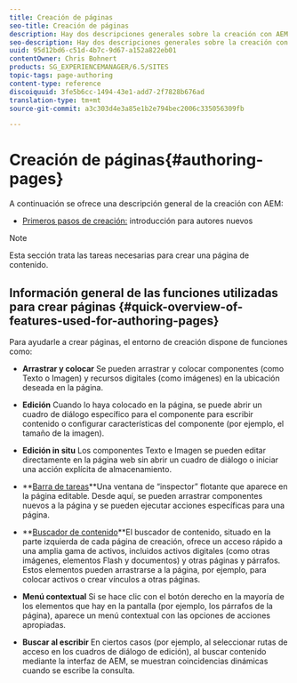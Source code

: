 ```yaml
---
title: Creación de páginas
seo-title: Creación de páginas
description: Hay dos descripciones generales sobre la creación con AEM. (1) Primeros pasos para autores - una introducción para nuevos autores y (2) Guía rápida para la creación de páginas - una guía rápida (de alto nivel) sobre las principales acciones.
seo-description: Hay dos descripciones generales sobre la creación con AEM. (1) Primeros pasos para autores - una introducción para nuevos autores y (2) Guía rápida para la creación de páginas - una guía rápida (de alto nivel) sobre las principales acciones.
uuid: 95d12bd6-c51d-4b7c-9d67-a152a822eb01
contentOwner: Chris Bohnert
products: SG_EXPERIENCEMANAGER/6.5/SITES
topic-tags: page-authoring
content-type: reference
discoiquuid: 3fe5b6cc-1494-43e1-add7-2f7828b676ad
translation-type: tm+mt
source-git-commit: a3c303d4e3a85e1b2e794bec2006c335056309fb

---
```



# Creación de páginas{#authoring-pages}

A continuación se ofrece una descripción general de la creación con AEM:

* [Primeros pasos de creación:](/help/sites-classic-ui-authoring/classic-page-author-first-steps.md) introducción para autores nuevos

>[!NOTE]
>
>Esta sección trata las tareas necesarias para crear una página de contenido. <!-- There are many additional features closely related to page authoring, these are covered under [Site and Page Features](/sites-classic-ui-authoring/classic-feature.md). -->

## Información general de las funciones utilizadas para crear páginas {#quick-overview-of-features-used-for-authoring-pages}

Para ayudarle a crear páginas, el entorno de creación dispone de funciones como:

* **Arrastrar y colocar** Se pueden arrastrar y colocar componentes (como Texto o Imagen) y recursos digitales (como imágenes) en la ubicación deseada en la página.

* **Edición** Cuando lo haya colocado en la página, se puede abrir un cuadro de diálogo específico para el componente para escribir contenido o configurar características del componente (por ejemplo, el tamaño de la imagen).

* **Edición in situ** Los componentes Texto e Imagen se pueden editar directamente en la página web sin abrir un cuadro de diálogo o iniciar una acción explícita de almacenamiento.

* **[Barra de tareas](/help/sites-classic-ui-authoring/classic-page-author-env-tools.md#sidekickclassicui)**Una ventana de “inspector” flotante que aparece en la página editable. Desde aquí, se pueden arrastrar componentes nuevos a la página y se pueden ejecutar acciones específicas para una página.

* **[Buscador de contenido](/help/sites-classic-ui-authoring/classic-page-author-env-tools.md#thecontentfinderclassicui)**El buscador de contenido, situado en la parte izquierda de cada página de creación, ofrece un acceso rápido a una amplia gama de activos, incluidos activos digitales (como otras imágenes, elementos Flash y documentos) y otras páginas y párrafos. Estos elementos pueden arrastrarse a la página, por ejemplo, para colocar activos o crear vínculos a otras páginas.

* **Menú contextual** Si se hace clic con el botón derecho en la mayoría de los elementos que hay en la pantalla (por ejemplo, los párrafos de la página), aparece un menú contextual con las opciones de acciones apropiadas.

* **Buscar al escribir** En ciertos casos (por ejemplo, al seleccionar rutas de acceso en los cuadros de diálogo de edición), al buscar contenido mediante la interfaz de AEM, se muestran coincidencias dinámicas cuando se escribe la consulta.


